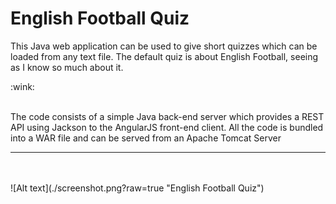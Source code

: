 <h1>English Football Quiz</h1>

<p>This Java web application can be used to give short quizzes which can be loaded from any text file. The default quiz is about English Football, seeing as I know so much about it.</p> :wink:
<br>
<br>
<p> The code consists of a simple Java back-end server which provides a REST API using Jackson to the AngularJS front-end client. All the code is bundled into a WAR file and can be served from an Apache Tomcat Server</p>
<hr>
<br>
<br>
![Alt text](./screenshot.png?raw=true "English Football Quiz")
